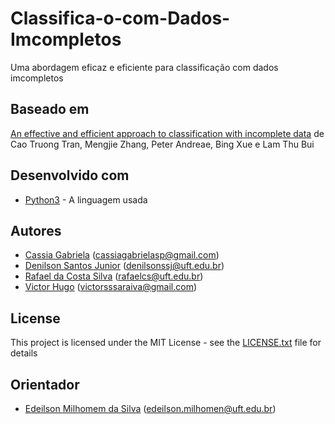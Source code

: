 # Classifica-o-com-Dados-Imcompletos
Uma abordagem eficaz e eficiente para classificação com dados imcompletos

## Baseado em

[An effective and efficient approach to classification with incomplete data](https://www.sciencedirect.com/science/article/abs/pii/S0950705118302429) de Cao Truong Tran, Mengjie Zhang, Peter Andreae, Bing Xue e Lam Thu Bui 

## Desenvolvido com

* [Python3](https://docs.python.org/3/) - A linguagem usada

## Autores

* [Cassia Gabriela](http://github.com/) (cassiagabrielasp@gmail.com)
* [Denilson Santos Junior](http://github.com/) (denilsonssj@uft.edu.br)
* [Rafael da Costa Silva](https://github.com/RafaelSilva7) (rafaelcs@uft.edu.br)
* [Victor Hugo](http://github.com/) (victorsssaraiva@gmail.com) 

## License

This project is licensed under the MIT License - see the [LICENSE.txt](LICENSE.txt) file for details

## Orientador

* [Edeilson Milhomem da Silva](http://github.com/) (edeilson.milhomen@uft.edu.br)

